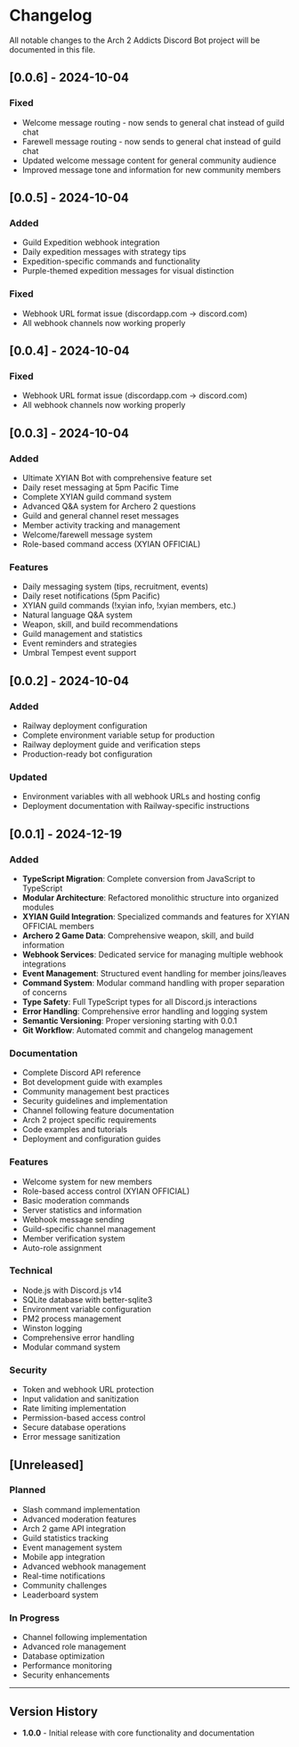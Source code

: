 # Changelog

All notable changes to the Arch 2 Addicts Discord Bot project will be documented in this file.

## [0.0.6] - 2024-10-04

### Fixed
- Welcome message routing - now sends to general chat instead of guild chat
- Farewell message routing - now sends to general chat instead of guild chat
- Updated welcome message content for general community audience
- Improved message tone and information for new community members

## [0.0.5] - 2024-10-04

### Added
- Guild Expedition webhook integration
- Daily expedition messages with strategy tips
- Expedition-specific commands and functionality
- Purple-themed expedition messages for visual distinction

### Fixed
- Webhook URL format issue (discordapp.com → discord.com)
- All webhook channels now working properly

## [0.0.4] - 2024-10-04

### Fixed
- Webhook URL format issue (discordapp.com → discord.com)
- All webhook channels now working properly

## [0.0.3] - 2024-10-04

### Added
- Ultimate XYIAN Bot with comprehensive feature set
- Daily reset messaging at 5pm Pacific Time
- Complete XYIAN guild command system
- Advanced Q&A system for Archero 2 questions
- Guild and general channel reset messages
- Member activity tracking and management
- Welcome/farewell message system
- Role-based command access (XYIAN OFFICIAL)

### Features
- Daily messaging system (tips, recruitment, events)
- Daily reset notifications (5pm Pacific)
- XYIAN guild commands (!xyian info, !xyian members, etc.)
- Natural language Q&A system
- Weapon, skill, and build recommendations
- Guild management and statistics
- Event reminders and strategies
- Umbral Tempest event support

## [0.0.2] - 2024-10-04

### Added
- Railway deployment configuration
- Complete environment variable setup for production
- Railway deployment guide and verification steps
- Production-ready bot configuration

### Updated
- Environment variables with all webhook URLs and hosting config
- Deployment documentation with Railway-specific instructions

## [0.0.1] - 2024-12-19

### Added
- **TypeScript Migration**: Complete conversion from JavaScript to TypeScript
- **Modular Architecture**: Refactored monolithic structure into organized modules
- **XYIAN Guild Integration**: Specialized commands and features for XYIAN OFFICIAL members
- **Archero 2 Game Data**: Comprehensive weapon, skill, and build information
- **Webhook Services**: Dedicated service for managing multiple webhook integrations
- **Event Management**: Structured event handling for member joins/leaves
- **Command System**: Modular command handling with proper separation of concerns
- **Type Safety**: Full TypeScript types for all Discord.js interactions
- **Error Handling**: Comprehensive error handling and logging system
- **Semantic Versioning**: Proper versioning starting with 0.0.1
- **Git Workflow**: Automated commit and changelog management

### Documentation
- Complete Discord API reference
- Bot development guide with examples
- Community management best practices
- Security guidelines and implementation
- Channel following feature documentation
- Arch 2 project specific requirements
- Code examples and tutorials
- Deployment and configuration guides

### Features
- Welcome system for new members
- Role-based access control (XYIAN OFFICIAL)
- Basic moderation commands
- Server statistics and information
- Webhook message sending
- Guild-specific channel management
- Member verification system
- Auto-role assignment

### Technical
- Node.js with Discord.js v14
- SQLite database with better-sqlite3
- Environment variable configuration
- PM2 process management
- Winston logging
- Comprehensive error handling
- Modular command system

### Security
- Token and webhook URL protection
- Input validation and sanitization
- Rate limiting implementation
- Permission-based access control
- Secure database operations
- Error message sanitization

## [Unreleased]

### Planned
- Slash command implementation
- Advanced moderation features
- Arch 2 game API integration
- Guild statistics tracking
- Event management system
- Mobile app integration
- Advanced webhook management
- Real-time notifications
- Community challenges
- Leaderboard system

### In Progress
- Channel following implementation
- Advanced role management
- Database optimization
- Performance monitoring
- Security enhancements

---

## Version History

- **1.0.0** - Initial release with core functionality and documentation
